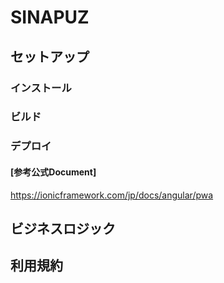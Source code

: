 # SINAPUZ

## セットアップ
### インストール
### ビルド
### デプロイ
#### [参考公式Document]
https://ionicframework.com/jp/docs/angular/pwa

## ビジネスロジック

## 利用規約
